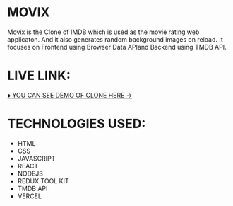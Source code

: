 # MOVIX
   Movix is the Clone of IMDB which is used as the movie rating web applicaton. 
  And it also generates random background images on reload.
   It focuses on Frontend using Browser Data APIand Backend using TMDB API.
   
 # LIVE LINK:
 
  [♦️ YOU CAN SEE DEMO OF CLONE HERE -> ](https://movix-eta.vercel.app/)

  # TECHNOLOGIES USED:
  
  * HTML
  * CSS
  * JAVASCRIPT
  * REACT
  * NODEJS
  * REDUX TOOL KIT
  * TMDB API
  * VERCEL 
  
